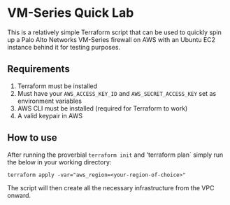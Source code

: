 # VM-Series Quick Lab
This is a relatively simple Terraform script that can be used to quickly spin up a Palo Alto Networks VM-Series firewall on AWS with an Ubuntu EC2 instance behind it for testing purposes.

## Requirements

1. Terraform must be installed
2. Must have your `AWS_ACCESS_KEY_ID` and `AWS_SECRET_ACCESS_KEY` set as environment variables
3. AWS CLI must be installed (required for Terraform to work)
4. A valid keypair in AWS

## How to use

After running the proverbial `terraform init` and 'terraform plan` simply run the below in your working directory:

`terraform apply -var="aws_region=<your-region-of-choice>"`

The script will then create all the necessary infrastructure from the VPC onward.
